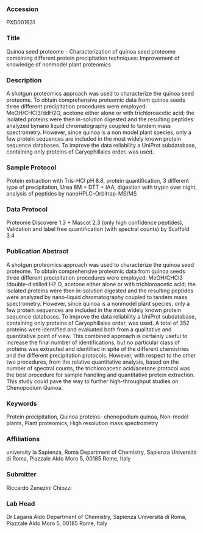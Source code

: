 ### Accession
PXD001631

### Title
Quinoa seed proteome -  Characterization of quinoa seed proteome combining different protein precipitation techniques: Improvement of knowledge of nonmodel plant proteomics

### Description
A shotgun proteomics approach was used to characterize the quinoa seed proteome. To obtain comprehensive proteomic data from quinoa seeds three different precipitation procedures were employed: MeOH/CHCl3/ddH2O, acetone either alone or with trichloroacetic acid; the isolated proteins were then in-solution digested and the resulting peptides analyzed bynano liquid chromatography coupled to tandem mass spectrometry. However, since quinoa is a non model plant species, only a few protein sequences are included in the most widely known protein sequence databases. To improve the data reliability a UniProt subdatabase, containing only proteins of Caryophillales order, was used.

### Sample Protocol
Protein extraction with Tris-HCl pH 8.8, protein quantification, 3 different type of precipitation, Urea 8M + DTT + IAA, digestion with trypin over night, analysis of peptides by nanoHPLC-Orbitrap-MS/MS

### Data Protocol
Proteome Discovere 1.3 + Mascot 2.3 (only high confidence peptides), Validation and label free quantification (with spectral counts) by Scaffold 3.4

### Publication Abstract
A shotgun proteomics approach was used to characterize the quinoa seed proteome. To obtain comprehensive proteomic data from quinoa seeds three different precipitation procedures were employed: MeOH/CHCl3 /double-distilled H2 O, acetone either alone or with trichloroacetic acid; the isolated proteins were then in-solution digested and the resulting peptides were analyzed by nano-liquid chromatography coupled to tandem mass spectrometry. However, since quinoa is a nonmodel plant species, only a few protein sequences are included in the most widely known protein sequence databases. To improve the data reliability a UniProt subdatabase, containing only proteins of Caryophillales order, was used. A total of 352 proteins were identified and evaluated both from a qualitative and quantitative point of view. This combined approach is certainly useful to increase the final number of identifications, but no particular class of proteins was extracted and identified in spite of the different chemistries and the different precipitation protocols. However, with respect to the other two procedures, from the relative quantitative analysis, based on the number of spectral counts, the trichloroacetic acid/acetone protocol was the best procedure for sample handling and quantitative protein extraction. This study could pave the way to further high-throughput studies on Chenopodium Quinoa.

### Keywords
Protein precipitation, Quinoa proteins- chenopodium quinoa, Non-model plants, Plant proteomics, High resolution mass spectrometry

### Affiliations
university la Sapienza, Roma
Department of Chemistry, Sapienza Università di Roma, Piazzale Aldo Moro 5, 00185 Rome, Italy

### Submitter
Riccardo Zenezini Chiozzi

### Lab Head
Dr Laganà Aldo
Department of Chemistry, Sapienza Università di Roma, Piazzale Aldo Moro 5, 00185 Rome, Italy


